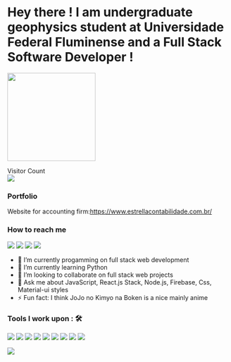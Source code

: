 # Hey there ! I am undergraduate geophysics student at Universidade Federal Fluminense and a Full Stack Software Developer ! &emsp;  

<img src="https://lh3.googleusercontent.com/proxy/7rDeqFuxbqVWeodI0_D0fWPfxwSes2YmtmTlznzCr3Zwuuah-e4g3J-dM7NeJb605RDAbnDvCIcQ2eiCxnFKEn1TZw4fdp8YBG8FQwZijW8JPjIn-MgrWRdXjywH2k3glB17RIeqUDwsKkQEx9JyxuupnunDQALacmacAGk" width="200px" heigh="100px">




<p>
    Visitor Count<br>
    <img src="https://profile-counter.glitch.me/joaovitor2614/count.svg" />
</p>

### Portfolio
Website for accounting firm:https://www.estrellacontabilidade.com.br/


### How to reach me


<img src="https://img.shields.io/badge/jvitoralvesestrella@gmail.com-%23D14836.svg?&style=for-the-badge&logo=gmail&logoColor=white" href="jvitoralvesestrella@gmail.com">   <a  href="https://www.instagram.com/joaoalvesestrella/"><img src="https://img.shields.io/badge/@joaoalvesestrella_-%23E4405F.svg?&style=for-the-badge&logo=instagram&logoColor=white"></a>   <a href="https://www.linkedin.com/in/jo%C3%A3o-vitor-alves-estrella-b3a74815a/"><img src="https://img.shields.io/badge/João Vitor Alves Estrella -%230077B5.svg?&style=for-the-badge&logo=linkedin&logoColor=white" ></a> <a href="https://api.whatsapp.com/send?phone=21988749262&text=Send%20me%20a%20message!"><img src="https://img.shields.io/badge/WhatsApp-25D366?style=for-the-badge&logo=whatsapp&logoColor=white" ></a>   



- 🔭 I’m currently progamming on full stack web development
- 🌱 I’m currently learning Python
- 👯 I’m looking to collaborate on full stack web projects
- 💬 Ask me about JavaScript, React.js Stack, Node.js, Firebase, Css, Material-ui styles
- ⚡ Fun fact: I think JoJo no Kimyo na Boken is a nice mainly anime


### Tools I work upon : 🛠

  <img src="https://img.shields.io/badge/javascript%20-%23323330.svg?&style=for-the-badge&logo=javascript&logoColor=%23F7DF1E">   <img src="https://img.shields.io/badge/html5%20-%23E34F26.svg?&style=for-the-badge&logo=html5&logoColor=white">   <img src="https://img.shields.io/badge/css3%20-%231572B6.svg?&style=for-the-badge&logo=css3&logoColor=white">   <img src="https://img.shields.io/badge/react%20-%2320232a.svg?&style=for-the-badge&logo=react&logoColor=%2361DAFB">     <img src="https://img.shields.io/badge/git%20-%23F05033.svg?&style=for-the-badge&logo=git&logoColor=white"/> <img src="https://img.shields.io/badge/MongoDB-4EA94B?style=for-the-badge&logo=mongodb&logoColor=white"> <img src="https://img.shields.io/badge/Node.js-43853D?style=for-the-badge&logo=node-dot-js&logoColor=white"/> <img src="https://img.shields.io/badge/Express.js-000000?style=for-the-badge&logo=express&logoColor=white"/> <img src="https://img.shields.io/badge/Redux-593D88?style=for-the-badge&logo=redux&logoColor=white"/>

<img src="https://github-readme-stats.vercel.app/api?username=joaovitor2614&show_icons=true&title_color=03fc90&icon_color=03fc90&text_color=03fc90&bg_color=002b19">
